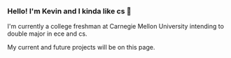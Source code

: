 ### Hello! I'm Kevin and I kinda like cs 👻

I'm currently a college freshman at Carnegie Mellon University intending to double major in ece and cs.

My current and future projects will be on this page.
